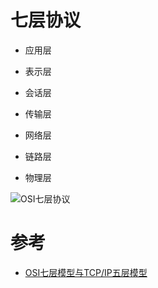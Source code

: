 # 七层协议

* 应用层

* 表示层

* 会话层

* 传输层

* 网络层

* 链路层

* 物理层

![OSI七层协议](https://images2015.cnblogs.com/blog/705728/201604/705728-20160424234824085-667046040.png)

# 参考

  * [OSI七层模型与TCP/IP五层模型](https://www.cnblogs.com/qishui/p/5428938.html) 
